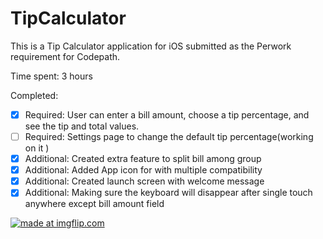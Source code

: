 # TipCalculator

This is a Tip Calculator application for iOS submitted as the Perwork requirement for Codepath.

Time spent: 3 hours

Completed:

* [x] Required: User can enter a bill amount, choose a tip percentage, and see the tip and total values.
* [ ] Required: Settings page to change the default tip percentage(working on it )
* [x] Additional: Created extra feature to split bill among group
* [x] Additional: Added App icon for with multiple compatibility
* [x] Additional: Created launch screen with welcome message
* [x] Additional: Making sure the keyboard will disappear after single touch anywhere except bill amount field

<a href="https://imgflip.com/gif/1kufsz"><img src="https://i.imgflip.com/1kufsz.gif" title="made at imgflip.com"/></a>